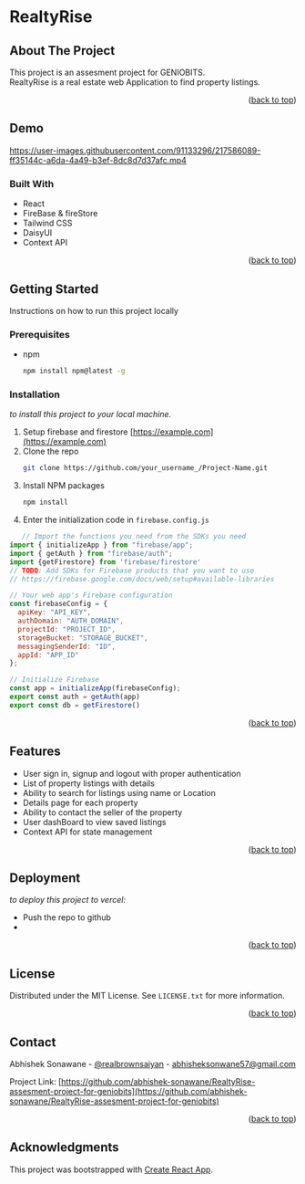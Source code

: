 <!-- ABOUT THE PROJECT -->
# RealtyRise

## About The Project

This project is an assesment project for GENIOBITS. \
RealtyRise is a real estate web Application to find property listings.  

<p align="right">(<a href="#readme-top">back to top</a>)</p>



## Demo



https://user-images.githubusercontent.com/91133296/217586089-ff35144c-a6da-4a49-b3ef-8dc8d7d37afc.mp4




### Built With


* React
* FireBase & fireStore
* Tailwind CSS
* DaisyUI
* Context API


<p align="right">(<a href="#readme-top">back to top</a>)</p>



<!-- GETTING STARTED -->
## Getting Started

Instructions on how to run this project locally

### Prerequisites


* npm
  ```sh
  npm install npm@latest -g
  ```

### Installation

_to install this project to your local machine._

1. Setup firebase and firestore [https://example.com](https://example.com)
2. Clone the repo
   ```sh
   git clone https://github.com/your_username_/Project-Name.git
   ```
3. Install NPM packages
   ```sh
   npm install
   ```
4. Enter the initialization code in `firebase.config.js`
```js
   // Import the functions you need from the SDKs you need
import { initializeApp } from "firebase/app";
import { getAuth } from "firebase/auth";
import {getFirestore} from 'firebase/firestore'
// TODO: Add SDKs for Firebase products that you want to use
// https://firebase.google.com/docs/web/setup#available-libraries

// Your web app's Firebase configuration
const firebaseConfig = {
  apiKey: "API_KEY",
  authDomain: "AUTH_DOMAIN",
  projectId: "PROJECT_ID",
  storageBucket: "STORAGE_BUCKET",
  messagingSenderId: "ID",
  appId: "APP_ID"
};

// Initialize Firebase
const app = initializeApp(firebaseConfig);
export const auth = getAuth(app)
export const db = getFirestore()
   ```

<p align="right">(<a href="#readme-top">back to top</a>)</p>



<!-- USAGE EXAMPLES -->

## Features
* User sign in, signup and logout with proper authentication
* List of property listings with details
* Ability to search for listings using name or Location
* Details page for each property
* Ability to contact the seller of the property
* User dashBoard to view saved listings 
* Context API for state management



<p align="right">(<a href="#readme-top">back to top</a>)</p>



<!-- ROADMAP -->
## Deployment
_to deploy this project to vercel:_

* Push the repo to github
* 


<p align="right">(<a href="#readme-top">back to top</a>)</p>

 
<!-- LICENSE -->
## License

Distributed under the MIT License. See `LICENSE.txt` for more information.

<p align="right">(<a href="#readme-top">back to top</a>)</p>



<!-- CONTACT -->
## Contact

Abhishek Sonawane - [@realbrownsaiyan](https://twitter.com/realbrownsaiyan) - abhisheksonwane57@gmail.com

Project Link: [https://github.com/abhishek-sonawane/RealtyRise-assesment-project-for-geniobits](https://github.com/abhishek-sonawane/RealtyRise-assesment-project-for-geniobits)

<p align="right">(<a href="#readme-top">back to top</a>)</p>

## Acknowledgments

This project was bootstrapped with [Create React App](https://github.com/facebook/create-react-app).
